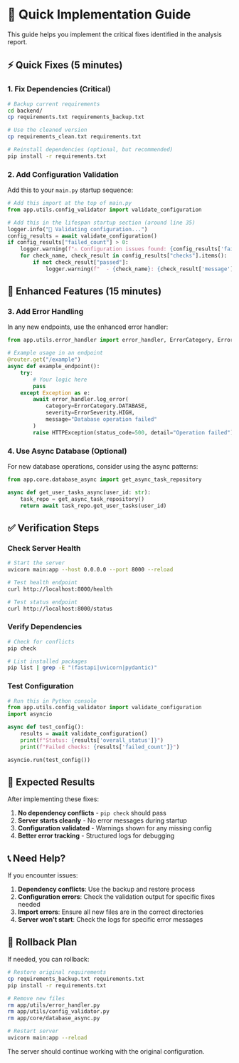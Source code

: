 # 🚀 Quick Implementation Guide

This guide helps you implement the critical fixes identified in the analysis report.

## ⚡ Quick Fixes (5 minutes)

### 1. Fix Dependencies (Critical)
```bash
# Backup current requirements
cd backend/
cp requirements.txt requirements_backup.txt

# Use the cleaned version
cp requirements_clean.txt requirements.txt

# Reinstall dependencies (optional, but recommended)
pip install -r requirements.txt
```

### 2. Add Configuration Validation
Add this to your `main.py` startup sequence:

```python
# Add this import at the top of main.py
from app.utils.config_validator import validate_configuration

# Add this in the lifespan startup section (around line 35)
logger.info("🔧 Validating configuration...")
config_results = await validate_configuration()
if config_results["failed_count"] > 0:
    logger.warning(f"⚠️ Configuration issues found: {config_results['failed_count']}")
    for check_name, check_result in config_results["checks"].items():
        if not check_result["passed"]:
            logger.warning(f"  - {check_name}: {check_result['message']}")
```

## 🔧 Enhanced Features (15 minutes)

### 3. Add Error Handling
In any new endpoints, use the enhanced error handler:

```python
from app.utils.error_handler import error_handler, ErrorCategory, ErrorSeverity

# Example usage in an endpoint
@router.get("/example")
async def example_endpoint():
    try:
        # Your logic here
        pass
    except Exception as e:
        await error_handler.log_error(
            category=ErrorCategory.DATABASE,
            severity=ErrorSeverity.HIGH,
            message="Database operation failed"
        )
        raise HTTPException(status_code=500, detail="Operation failed")
```

### 4. Use Async Database (Optional)
For new database operations, consider using the async patterns:

```python
from app.core.database_async import get_async_task_repository

async def get_user_tasks_async(user_id: str):
    task_repo = get_async_task_repository()
    return await task_repo.get_user_tasks(user_id)
```

## ✅ Verification Steps

### Check Server Health
```bash
# Start the server
uvicorn main:app --host 0.0.0.0 --port 8000 --reload

# Test health endpoint
curl http://localhost:8000/health

# Test status endpoint  
curl http://localhost:8000/status
```

### Verify Dependencies
```bash
# Check for conflicts
pip check

# List installed packages
pip list | grep -E "(fastapi|uvicorn|pydantic)"
```

### Test Configuration
```python
# Run this in Python console
from app.utils.config_validator import validate_configuration
import asyncio

async def test_config():
    results = await validate_configuration()
    print(f"Status: {results['overall_status']}")
    print(f"Failed checks: {results['failed_count']}")

asyncio.run(test_config())
```

## 🎯 Expected Results

After implementing these fixes:

1. **No dependency conflicts** - `pip check` should pass
2. **Server starts cleanly** - No error messages during startup
3. **Configuration validated** - Warnings shown for any missing config
4. **Better error tracking** - Structured logs for debugging

## 📞 Need Help?

If you encounter issues:

1. **Dependency conflicts**: Use the backup and restore process
2. **Configuration errors**: Check the validation output for specific fixes needed
3. **Import errors**: Ensure all new files are in the correct directories
4. **Server won't start**: Check the logs for specific error messages

## 🔄 Rollback Plan

If needed, you can rollback:

```bash
# Restore original requirements
cp requirements_backup.txt requirements.txt
pip install -r requirements.txt

# Remove new files
rm app/utils/error_handler.py
rm app/utils/config_validator.py  
rm app/core/database_async.py

# Restart server
uvicorn main:app --reload
```

The server should continue working with the original configuration. 